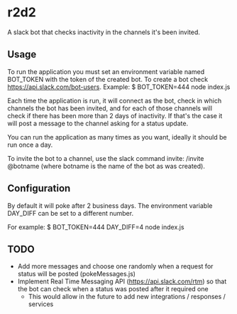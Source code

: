 # r2d2

A slack bot that checks inactivity in the channels it's been invited.

## Usage

To run the application you must set an environment variable named BOT_TOKEN with the token of the created bot. To create a bot check https://api.slack.com/bot-users. Example: $ BOT_TOKEN=444 node index.js

Each time the application is run, it will connect as the bot, check in which channels the bot has been invited, and for each of those channels will check if there has been more than 2 days of inactivity. If that's the case it will post a message to the channel asking for a status update.

You can run the application as many times as you want, ideally it should be run once a day.

To invite the bot to a channel, use the slack command invite: /invite @botname (where botname is the name of the bot as was created).

## Configuration

By default it will poke after 2 business days. The environment variable DAY_DIFF can be set to a different number.

For example: $ BOT_TOKEN=444 DAY_DIFF=4 node index.js

## TODO

* Add more messages and choose one randomly when a request for status will be posted (pokeMessages.js)
* Implement Real Time Messaging API (https://api.slack.com/rtm) so that the bot can check when a status was posted after it required one
  * This would allow in the future to add new integrations / responses / services
